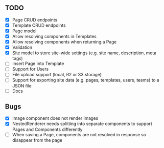 ## TODO

- [X] Page CRUD endpoints
- [X] Template CRUD endpoints
- [X] Page model
- [X] Allow resolving components in Templates
- [X] Allow resolving components when returning a Page
- [X] Validation
- [X] Site model to store site-wide settings (e.g. site name, description, meta tags)
- [ ] Insert Page into Template
- [ ] Support for Users
- [ ] File upload support (local, R2 or S3 storage)
- [ ] Support for exporting site data (e.g. pages, templates, users, teams) to a JSON file
- [ ] Docs

## Bugs

- [X] Image component does not render images
- [X] NestedRenderer needs splitting into separate components to support Pages and Components differently
- [ ] When saving a Page, components are not resolved in response so disappear from the page